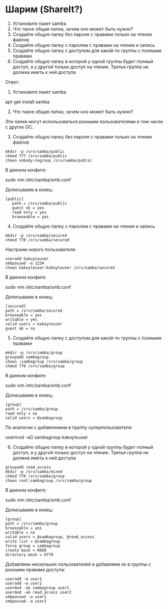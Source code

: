# Шарим (ShareIt?)

1. Установите пакет samba
2. Что такое общая папка, зачем оно может быть нужно?
3. Создайте общую папку без пароля с правами только на чтение файлов
4. Создайте общую папку с паролем с правами на чтение и запись
5. Создайте общую папку с доступом для какой-то группы с полными правами
6. Создайте общую папку в которой у одной группы будет полный доступ, а у другой только доступ на чтение.
Третья группа не должна иметь к ней доступа

Ответ:

1. Установите пакет samba

apt-get install samba

2. Что такое общая папка, зачем оно может быть нужно?

Эти папки могут использоваться разными пользователями в том числе с других ОС.

3. Создайте общую папку без пароля с правами только на чтение файлов

```
mkdir -p /srv/samba/public
chmod 777 /srv/samba/public
chown nobody:nogroup /srv/samba/public
```

В данном конфиге:

sudo vim /etc/samba/smb.conf

Дописываем в конец:
```
[public]
   path = /srv/samba/public
   guest ok = yes
   read only = yes
   browseable = yes
```

4. Создайте общую папку с паролем с правами на чтение и запись
```
mkdir -p /srv/samba/secured
chmod 770 /srv/samba/secured
```
Настроим нового пользователя:
```
useradd kakoytouser
smbpasswd -a 1234
chown kakoytouser:kakoytouser /srv/samba/secured
```
В данном конфиге:

sudo vim /etc/samba/smb.conf

Дописываем в конец:
```
[secured]
path = /srv/samba/secured
browseable = yes
writable = yes
valid users = kakoytouser
guest ok = no
```

5. Создайте общую папку с доступом для какой-то группы с полными правами
```
mkdir -p /srv/samba/group
groupadd sambagroup
chown :sambagroup /srv/samba/group
chmod 770 /srv/samba/group
```
В данном конфиге:

sudo vim /etc/samba/smb.conf

Дописываем в конец:
```
[group]
path = /srv/samba/group
read only = no
valid users = @sambagroup
```

По аналогии с добавлением в группу суперпользователя:

usermod -aG sambagroup kakoytouser

6. Создайте общую папку в которой у одной группы будет полный доступ, а у другой только доступ на чтение.
Третья группа не должна иметь к ней доступа
```
groupadd read_access
mkdir -p /srv/samba/mixed
chmod 770 /srv/samba/group
chown root:sambagroup /srv/samba/group
```
В данном конфиге:

sudo vim /etc/samba/smb.conf

Дописываем в конец:
```
[group]
path = /srv/samba/group
browseable = yes
writable = no
valid users = @sambagroup, @read_access
write list = @sambagroup
force group = sambagroup
create mask = 0660
directory mask = 0770
```

Добавляем нескольких пользователей и добавляем их в группы с разными правами доступа:
```
useradd -m user1
useradd -m user2
usermod -aG sambagroup user1
usermod -aG read_access user2
smbpasswd -a user1
smbpasswd -a user2
```